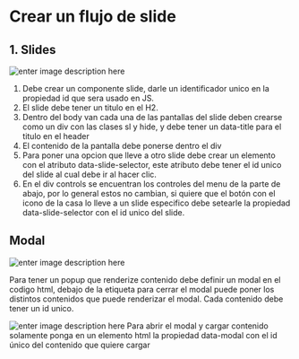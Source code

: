 # Crear un flujo de slide

  

## 1. Slides

![enter image description here](https://i.postimg.cc/SRjpHxvL/slide.png)
1. Debe crear un componente slide, darle un identificador unico en la propiedad id que sera usado en JS.
2. El slide debe tener un titulo en el H2.
3. Dentro del body van cada una de las pantallas del slide deben crearse como un div con las clases sl y hide, y debe tener un data-title para el titulo en el header
4. El contenido de la pantalla debe ponerse dentro el div
5. Para poner una opcion que lleve a otro slide debe crear un elemento con el atributo data-slide-selector, este atributo debe tener el id unico del slide al cual debe ir al hacer clic.
6. En el div controls se encuentran los controles del menu de la parte de abajo, por lo general estos no cambian, si quiere que el botón con el icono de la casa lo lleve a un slide especifico debe setearle la propiedad data-slide-selector con el id unico del slide.

## Modal
![enter image description here](https://i.postimg.cc/YqKx0spk/modal.png)

Para tener un popup que renderize contenido debe definir un modal en el codigo html, debajo de la etiqueta para cerrar el modal puede poner los distintos contenidos que puede renderizar el modal. Cada contenido debe tener un id unico.

![enter image description here](https://i.postimg.cc/MT0pDHj9/modal2.png)
Para abrir el modal y cargar contenido solamente ponga en un elemento html la propiedad data-modal con el id único del contenido que quiere cargar